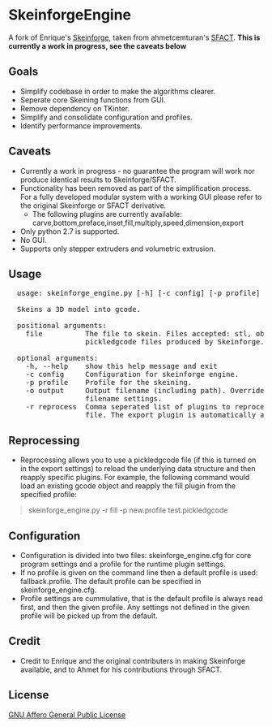 # SkeinforgeEngine

A fork of Enrique's [Skeinforge](http://skeinforge.com), taken from ahmetcemturan's [SFACT](https://github.com/ahmetcemturan/SFACT).  **This is currently a work in progress, see the caveats below**

## Goals
 * Simplify codebase in order to make the algorithms clearer.
 * Seperate core Skeining functions from GUI.
 * Remove dependency on TKinter.
 * Simplify and consolidate configuration and profiles.
 * Identify performance improvements.

## Caveats
  * Currently a work in progress - no guarantee the program will work nor produce identical results to Skeinforge/SFACT.
  * Functionality has been removed as part of the simplification process.  For a fully developed modular system with a working GUI please refer to the original Skeinforge or SFACT derivative.
    * The following plugins are currently available: carve,bottom,preface,inset,fill,multiply,speed,dimension,export
  * Only python 2.7 is supported.
  * No GUI.
  * Supports only stepper extruders and volumetric extrusion.

## Usage
<pre>
  usage: skeinforge_engine.py [-h] [-c config] [-p profile] [-o output] [-r reprocess] file

  Skeins a 3D model into gcode.

  positional arguments:
    file          The file to skein. Files accepted: stl, obj, gts, and svg or
                  pickledgcode files produced by Skeinforge.

  optional arguments:
    -h, --help    show this help message and exit
    -c config     Configuration for skeinforge engine.
    -p profile    Profile for the skeining.
    -o output     Output filename (including path). Overrides other export
                  filename settings.
    -r reprocess  Comma seperated list of plugins to reprocess a pickled gcode
                  file. The export plugin is automatically appended.  
</pre>

## Reprocessing

  * Reprocessing allows you to use a pickledgcode file (if this is turned on in the export settings) to reload the underlying data structure and then reapply specific plugins.  For example, the following command would load an existing gcode object and reapply the fill plugin from the specified profile:
  > skeinforge_engine.py -r fill -p new.profile test.pickledgcode


## Configuration
  * Configuration is divided into two files: skeinforge_engine.cfg for core program settings and a profile for the runtime plugin settings.
  * If no profile is given on the command line then a default profile is used: fallback.profile.  The default profile can be specified in skeinforge_engine.cfg.
  * Profile settings are cummulative, that is the default profile is always read first, and then the given profile.  Any settings not defined in the given profile will be picked up from the default.


## Credit
  * Credit to Enrique and the original contributers in making Skeinforge available, and to Ahmet for his contributions through SFACT.

## License
[GNU Affero General Public License](http://www.gnu.org/licenses/agpl.html)
  